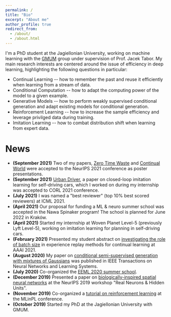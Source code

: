 ```yaml
---
permalink: /
title: "Bio"
excerpt: "About me"
author_profile: true
redirect_from: 
  - /about/
  - /about.html
---
```


I'm a PhD student at the Jagiellonian University, working on machine learning with the [GMUM](https://gmum.net) group under supervision of Prof. Jacek Tabor. My main research interests are centered around the issue of efficiency in deep learning, highlighting the following questions in particular:
- Continual Learning -- how to remember the past and reuse it efficiently when learning from a stream of data.
- Conditional Computation  -- how to adapt the computing power of the model to a given example.
- Generative Models -- how to perform weakly supervised conditional generation and adapt existing models for conditional generation.
- Reinforcement Learning  -- how to increase the sample efficiency and leverage privilged data during training.
- Imitation Learning -- how to combat distribution shift when learning from expert data.


News
======
- **(September 2021)** Two of my papers, [Zero Time Waste](https://arxiv.org/abs/2106.05409) and [Continual World](https://arxiv.org/abs/2105.10919) were accepted to the NeurIPS 2021 conference as poster presentations.
- **(September 2021)** [Urban Driver](https://arxiv.org/abs/2109.13333), a paper on closed-loop imitation learning for self-driving cars, which I worked on during my internship was accepted to CORL 2021 conference.
- **(July 2021)** I was named a "best reviewer" (top 10% best scored reviewers) at ICML 2021.
- **(April 2021)** Our proposal for funding a ML & neuro summer school was accepted in the Nawa Spinaker program! The school is planned for June 2022 in Kraków.
- **(April 2021)** Started my internship at Woven Planet Level-5 (previously Lyft Level-5), working on imitation learning for planning in self-driving cars.
- **(February 2021)** Presented my student abstract on [investigating the role of batch size](https://ojs.aaai.org/index.php/AAAI/article/view/17958) in experience replay methods for continual learning at AAAI 2021. 
- **(August 2020)** My paper on [conditional semi-supervised generation with mixtures of Gaussians](https://arxiv.org/abs/1906.09333) was published in IEEE Transactions on Neural Networks and Learning Systems. 
- **(July 2020)** Co-organized the [EEML 2020 summer school](https://www.eeml.eu/previous-editions/eeml2020).
- **(December 2019)** Presented a paper on [biologically-inspired spatial neural networks](https://arxiv.org/abs/1910.02776) at the NeurIPS 2019 workshop "Real Neurons & Hidden Units".
- **(November 2019)** Co-organized a [tutorial on reinforcement learning](https://github.com/gmum/rl-crash-course) at the MLinPL conference.
- **(October 2019)** Started my PhD at the Jagiellonian University with GMUM.
